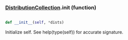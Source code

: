 ### [DistributionCollection](DistributionCollection.md).__init__ (function)


```py

def __init__(self, *dists)

```



Initialize self.  See help(type(self)) for accurate signature.

